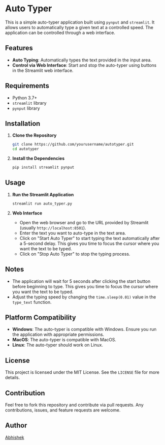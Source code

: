 # Auto Typer

This is a simple auto-typer application built using `pynput` and `streamlit`. It allows users to automatically type a given text at a controlled speed. The application can be controlled through a web interface.

## Features

- **Auto Typing**: Automatically types the text provided in the input area.
- **Control via Web Interface**: Start and stop the auto-typer using buttons in the Streamlit web interface.

## Requirements

- Python 3.7+
- `streamlit` library
- `pynput` library

## Installation

1. **Clone the Repository**

    ```bash
    git clone https://github.com/yourusername/autotyper.git
    cd autotyper
    ```

2. **Install the Dependencies**

    ```bash
    pip install streamlit pynput
    ```

## Usage

1. **Run the Streamlit Application**

    ```bash
    streamlit run auto_typer.py
    ```

2. **Web Interface**

    - Open the web browser and go to the URL provided by Streamlit (usually `http://localhost:8501`).
    - Enter the text you want to auto-type in the text area.
    - Click on "Start Auto Typer" to start typing the text automatically after a 5-second delay. This gives you time to focus the cursor where you want the text to be typed.
    - Click on "Stop Auto Typer" to stop the typing process.

## Notes

- The application will wait for 5 seconds after clicking the start button before beginning to type. This gives you time to focus the cursor where you want the text to be typed.
- Adjust the typing speed by changing the `time.sleep(0.01)` value in the `type_text` function.

## Platform Compatibility

- **Windows**: The auto-typer is compatible with Windows. Ensure you run the application with appropriate permissions.
- **MacOS**: The auto-typer is compatible with MacOS.
- **Linux**: The auto-typer should work on Linux.

## License

This project is licensed under the MIT License. See the `LICENSE` file for more details.

## Contribution

Feel free to fork this repository and contribute via pull requests. Any contributions, issues, and feature requests are welcome.

## Author

[Abhishek](https://github.com/Abhishek6543jh)
